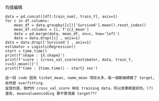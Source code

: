 均值編碼

    data = pd.concat([df[:train_num], train_Y], axis=1)
    for c in df.columns:
        mean_df = data.groupby([c])['Survived'].mean().reset_index()
        mean_df.columns = [c, f'{c}_mean']
        data = pd.merge(data, mean_df, on=c, how='left')
        data = data.drop([c] , axis=1)
    data = data.drop(['Survived'] , axis=1)
    estimator = LogisticRegression()
    start = time.time()
    print(f'shape : {X.shape}')
    print(f'score : {cross_val_score(estimator, data, train_Y, cv=5).mean()}')
    print(f'time : {time.time() - start} sec')
    
    這一段 code 因為 ticket_mean, name_mean 項目太多，每一個都被標籤了 target, 自然是 overfitting.
    留意的是，我們的 cross_val_score 用在 training data，所以效果都是好的。(?)
    還有, meanvalueencoding 算不算洩漏 target???
